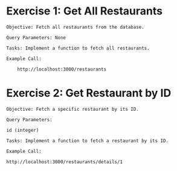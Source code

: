 #  Exercise 1: Get All Restaurants

    Objective: Fetch all restaurants from the database.

    Query Parameters: None

    Tasks: Implement a function to fetch all restaurants.

    Example Call:

        http://localhost:3000/restaurants

#  Exercise 2: Get Restaurant by ID

    Objective: Fetch a specific restaurant by its ID.

    Query Parameters:

    id (integer)

    Tasks: Implement a function to fetch a restaurant by its ID.

    Example Call:

    http://localhost:3000/restaurants/details/1